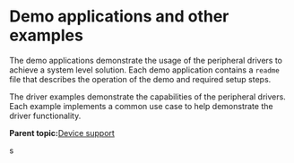 # Demo applications and other examples 

The demo applications demonstrate the usage of the peripheral drivers to achieve a system level solution. Each demo application contains a `readme` file that describes the operation of the demo and required setup steps.

The driver examples demonstrate the capabilities of the peripheral drivers. Each example implements a common use case to help demonstrate the driver functionality.

**Parent topic:**[Device support](../topics/device_support.md)

s